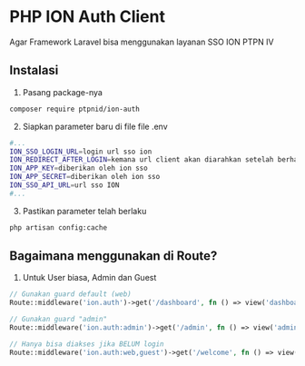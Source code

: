 # PHP ION Auth Client
Agar Framework Laravel bisa menggunakan layanan SSO ION PTPN IV

## Instalasi 

1. Pasang package-nya 

```sh
composer require ptpnid/ion-auth
```
2. Siapkan parameter baru di file file .env

```sh
#...
ION_SSO_LOGIN_URL=login url sso ion
ION_REDIRECT_AFTER_LOGIN=kemana url client akan diarahkan setelah berhasil login
ION_APP_KEY=diberikan oleh ion sso
ION_APP_SECRET=diberikan oleh ion sso
ION_SSO_API_URL=url sso ION
#...
```

3. Pastikan parameter telah berlaku

```sh
php artisan config:cache 
```

## Bagaimana menggunakan di Route?

1. Untuk User biasa, Admin dan Guest 
```php
// Gunakan guard default (web)
Route::middleware('ion.auth')->get('/dashboard', fn () => view('dashboard'));

// Gunakan guard "admin"
Route::middleware('ion.auth:admin')->get('/admin', fn () => view('admin.dashboard'));

// Hanya bisa diakses jika BELUM login
Route::middleware('ion.auth:web,guest')->get('/welcome', fn () => view('guest.welcome'));
```